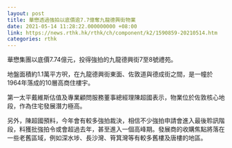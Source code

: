 ```yaml
---
layout: post
title: 華懋透過強拍以底價逾7.7億奪九龍德興街物業
date: 2021-05-14 11:28:22.000000000 +08:00
link: https://news.rthk.hk/rthk/ch/component/k2/1590859-20210514.htm
categories: rthk
---
```


華懋集團以底價7.74億元，投得強拍的九龍德興街7至8號禮苑。

地盤面積約1.1萬平方呎，在九龍德興街東面、佐敦道與德成街之間，是一幢於1964年落成的10層高商住樓宇。

第一太平戴維斯估值及專業顧問服務董事總經理陳超國表示，物業位於佐敦核心地段，作為住宅發展潛力極高。

另外，陳超國預料，今年會有較多強拍裁決，相信不少強拍申請會進入最後聆訊階段，料獲批強拍令或會超過去年，甚至進入一個高峰期。發展商的收購焦點將落在一些老舊區域，例如深水埗、長沙灣、筲箕灣等有較多舊樓及唐樓的地區。
